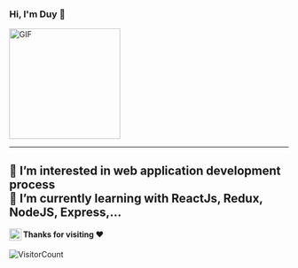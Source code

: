 ### Hi, I'm Duy 💙
<img alt="GIF" src="https://media.giphy.com/media/Cmr1OMJ2FN0B2/giphy.gif" width = 200/>

-----
👀 I’m interested in web application development process <br>
🌱 I’m currently learning with ReactJs, Redux, NodeJS, Express,...
-----
<a href="https://www.facebook.com/nguyenduyneee/">
  <img align="left" alt="Duy's Facebook" width="22px" style="color: white" src="https://cdn.iconscout.com/icon/free/png-256/facebook-logo-2019-1597680-1350125.png" />
</a>

#### Thanks for visiting :heart:
![VisitorCount](https://profile-counter.glitch.me/fannatic2000/count.svg)
<br><br>
